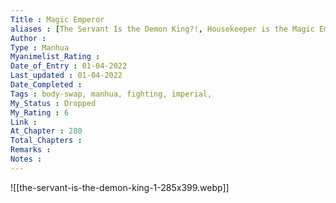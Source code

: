 ```yaml
---
Title : Magic Emperor
aliases : [The Servant Is the Demon King?!, Housekeeper is the Magic Emperor, The Devil Butler]
Author : 
Type : Manhua
Myanimelist_Rating : 
Date_of_Entry : 01-04-2022
Last_updated : 01-04-2022
Date_Completed : 
Tags : body-swap, manhua, fighting, imperial,
My_Status : Dropped
My_Rating : 6
Link : 
At_Chapter : 280
Total_Chapters : 
Remarks : 
Notes : 
---
```

![[the-servant-is-the-demon-king-1-285x399.webp]]